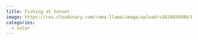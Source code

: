```yaml
---
title: Fishing at Sunset
image: https://res.cloudinary.com/rama-llama/image/upload/v1624050999/Fishing_at_sunset_qdig2g.jpg
categories:
  - color
---
```

